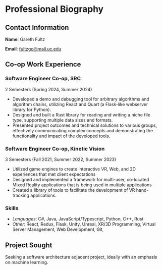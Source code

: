 # Professional Biography

## Contact Information

**Name**: Gareth Fultz

**Email**: fultzgc@mail.uc.edu

## Co-op Work Experience

### Software Engineer Co-op, SRC

2 Semesters (Spring 2024, Summer 2024)

-   Developed a demo and debugging tool for arbitrary algorithms and algorithm chains, utilizing React and Quart (a Flask-like webserver library for Python).
-   Designed and built a Rust library for reading and writing a niche file type, supporting multiple data sizes and formats.
-   Presented project outcomes and technical solutions to various groups, effectively communicating complex concepts and demonstrating the functionality and impact of the developed tools.

### Software Engineer Co-op, Kinetic Vision

3 Semesters (Fall 2021, Summer 2022, Summer 2023)

-   Utilized game engines to create interactive VR, Web, and 2D experiences that met client expectations
-   Designed and implemented a framework for multi-user, co-located Mixed Reality applications that is being used in multiple applications
-   Created a library of tools to facilitate the development of VR hand-tracking applications.

### Skills

-   _Languages_: C#, Java, JavaScript/Typescript, Python, C++, Rust
-   _Other_: React, Redux, Flask, Unity, Unreal, XR/3D Programming, Virtual Server Management, Web Development, Git,

## Project Sought

Seeking a software architecture adjacent project, ideally with an emphasis on machine learning.
